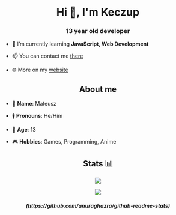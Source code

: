 <h1 align="center">Hi 👋, I'm Keczup</h1>
<h3 align="center">13 year old developer</h3>


- 🌱 I’m currently learning **JavaScript, Web Development**

- 📫 You can contact me [there](https://keczup.netlify.app/kontakt.html)

- 🌐 More on my [website](https://keczup.netlify.app)

<h2 align="center">About me</h2>

- 👦 **Name**: Mateusz

- 🚹 **Pronouns**: He/Him

- 📅 **Age**: 13

- 🎮 **Hobbies**: Games, Programming, Anime

<h2 align="center">Stats 📊</h2>
<p align="center"><img src="https://github-readme-stats.vercel.app/api?username=keczup59&show_icons=true&theme=cobalt"/><p>
<p align="center"><img src="https://github-readme-stats.vercel.app/api/top-langs/?username=keczup59&theme=cobalt"></p>
<h5 align="center">(https://github.com/anuraghazra/github-readme-stats)<h5>